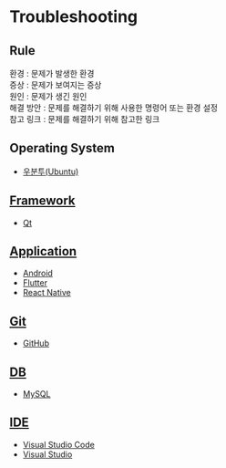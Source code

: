 # Troubleshooting

## Rule
환경 : 문제가 발생한 환경
<br>
증상 : 문제가 보여지는 증상
<br>
원인 : 문제가 생긴 원인
<br>
해결 방안 : 문제를 해결하기 위해 사용한 명령어 또는 환경 설정
<br>
참고 링크 : 문제를 해결하기 위해 참고한 링크

## Operating System
<ul>
<li><a href="https://github.com/JeHeeYu/Troubleshooting-Guide/tree/main/OperatingSystem/Ubuntu" target="_blank">우분투(Ubuntu)</li>
</ul>

## Framework
<ul>
<li><a href="https://github.com/JeHeeYu/Troubleshooting-Guide/tree/main/FrameWork/Qt" target="_blank">Qt</li>
</ul>

## Application
<ul>
  <li><a href="https://github.com/JeHeeYu/Troubleshooting-Guide/tree/main/Application/Android" target="_blank">Android</li>
    <li><a href="https://github.com/JeHeeYu/Troubleshooting-Guide/tree/main/Application/Flutter" target="_blank">Flutter</li>
      <li><a href="https://github.com/JeHeeYu/Troubleshooting-Guide/tree/main/Application/React-Native" target="_blank">React Native</li>
</ul>

## Git
<ul>
  <li><a href="https://github.com/JeHeeYu/Troubleshooting-Guide/tree/main/Git/GitHub" target="_blank">GitHub</li>
</ul>

## DB
<ul>
<li><a href="https://github.com/JeHeeYu/Troubleshooting-Guide/tree/main/DB/MySQL" target="_blank">MySQL</li>
</ul>

## IDE
<ul>
<li><a href="https://github.com/JeHeeYu/Troubleshooting-Guide/tree/main/IDE/Visual%20Studio%20Code" target="_blank">Visual Studio Code</li>
<li><a href="https://github.com/JeHeeYu/Troubleshooting-Guide/tree/main/IDE/Visual%20Studio" target="_blank">Visual Studio</li>
</ul>
